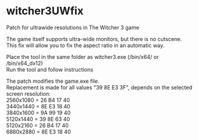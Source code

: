 # witcher3UWfix
Patch for ultrawide resolutions in The Witcher 3 game

The game itself supports ultra-wide monitors, but there is no cutscene.<br>
This fix will allow you to fix the aspect ratio in an automatic way.

Place the tool in the same folder as witcher3.exe (/bin/x64/ or /bin/x64_dx12)<br>
Run the tool and follow instructions

The patch modifies the game.exe file.<br>
Replacement is made for all values "39 8E E3 3F", depends on the selected screen resolution:<br>
2560x1080 = 26 B4 17 40<br>
3440x1440 = 8E E3 18 40<br>
3840x1600 = 9A 99 19 40<br>
5120x1440 = 39 8E 63 40<br>
5120x2160 = 26 B4 17 40<br>
6880x2880 = 8E E3 18 40<br>
